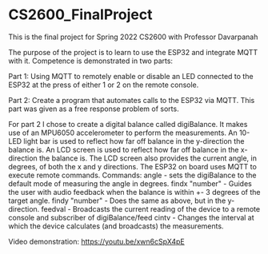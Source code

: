 # CS2600_FinalProject
This is the final project for Spring 2022 CS2600 with Professor Davarpanah

The purpose of the project is to learn to use the ESP32 and integrate MQTT with it.
Competence is demonstrated in two parts:

Part 1: Using MQTT to remotely enable or disable an LED connected to the ESP32 at the press 
of either 1 or 2 on the remote console.

Part 2: Create a program that automates calls to the ESP32 via MQTT. This part was given
as a free response problem of sorts.

For part 2 I chose to create a digital balance called digiBalance. 
It makes use of an MPU6050 accelerometer to perform the measurements.
An 10-LED light bar is used to reflect how far off balance in the y-direction the balance is.
An LCD screen is used to reflect how far off balance in the x-direction the balance is.
The LCD screen also provides the current angle, in degrees, of both the x and y directions.
The ESP32 on board uses MQTT to execute remote commands.
Commands:
angle - sets the digiBalance to the default mode of measuring the angle in degrees.
findx "number" - Guides the user with audio feedback when the balance is within +- 3 degrees of the target angle.
findy "number" - Does the same as above, but in the y-direction.
feedval - Broadcasts the current reading of the device to a remote console and subscriber of digiBalance/feed
cintv - Changes the interval at which the device calculates (and broadcasts) the measurements.

Video demonstration:
https://youtu.be/xwn6cSpX4pE
